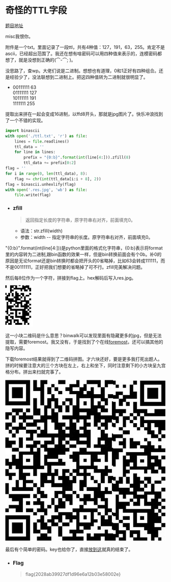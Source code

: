 # 奇怪的TTL字段

[题目地址](https://adworld.xctf.org.cn/challenges/details?hash=64c4b8ed-41fb-42d7-b24b-0fb24be3d919_2)

misc我恨你。

附件是一个txt。里面记录了一段ttl，共有4种值：127，191，63，255。肯定不是ascii，已经超出范围了。我还在想有啥密码可以用四种值来表示的，连模密码都想了，就是没想到正确的(⌒-⌒; )。

没思路了，查wp。大佬们说是二进制。想想也有道理，0和1正好有四种组合。还是经验少了，没法联想到二进制上。把这四种值转为二进制就很明显了。

- 00111111 63<br>01111111 127<br>10111111 191<br>1111111 255

提取出来拼在一起会变成16进制，以ffd8开头，那就是jpg图片了。快乐冲浪找到了一个不错的实现。

```python
import binascii
with open('./ttl.txt', 'r') as file:
    lines = file.readlines()
    ttl_data = ''
    for line in lines:
        prefix = "{0:b}".format(int(line[4:])).zfill(8)
        ttl_data += prefix[0:2]
flag = ''
for i in range(0, len(ttl_data), 8):
    flag += chr(int(ttl_data[i:i + 8], 2))
flag = binascii.unhexlify(flag)
with open('.res.jpg', 'wb') as file:
    file.write(flag)
```

- ### zfill
  > 返回指定长度的字符串，原字符串右对齐，前面填充0。
  - 语法：str.zfill(width)
  - 参数：width -- 指定字符串的长度。原字符串右对齐，前面填充0。

"{0:b}".format(int(line[4:]))是python里面的格式化字符串，{0:b}表示将format里的内容转为二进制,跟bin函数的效果一样，但是bin转换前面会有个0b。补0的原因是无论format还是bin转换时都会把开头的0省略掉，比如63会转成111111，而不是00111111，正好把我们想要的省略掉了可不行。zfill完美解决问题。

然后每8位作为一个字符，拼接到flag上。hex解码后写入res.jpg。

![res](../../images/res.jpg)

这一小块二维码是什么意思？binwalk可以发现里面有隐藏更多的jpg，但是无法提取，需要foremost。我又没有，于是找到了个在线[foremost](https://www.aperisolve.com/394d11f98aac2fdd66a1d8f20648dbc2)，还可以搞其他的隐写内容。

下载foremost结果就得到了二维码拼图。才六块还好，要是更多我打死出题人。拼的时候要注意大的三个方块在左上，右上和坐下，同时注意剩下的小方块呈九宫格分布。拼出来扫就完事了。

![qrcode](../../images/qr.png)

最后有个简单的密码。key也给你了，直接[放到这](https://www.dcode.fr/autoclave-cipher)就真的结束了。

- ### Flag
  > flag{2028ab39927df1d96e6a12b03e58002e}
